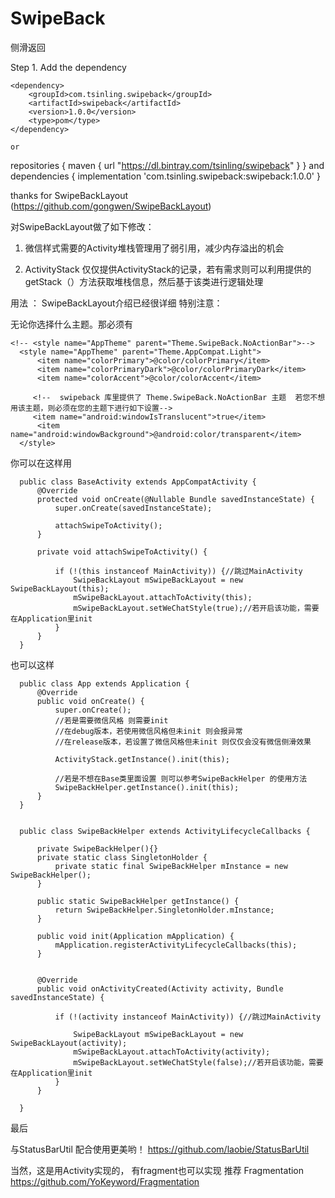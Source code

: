 
# SwipeBack
侧滑返回



Step 1. Add the dependency

    <dependency>
        <groupId>com.tsinling.swipeback</groupId>
        <artifactId>swipeback</artifactId>
        <version>1.0.0</version>
        <type>pom</type>
    </dependency>

    or
    
repositories {
    maven {
        url  "https://dl.bintray.com/tsinling/swipeback" 
    }
}
and
	dependencies {
	        implementation 'com.tsinling.swipeback:swipeback:1.0.0'
	}

thanks for SwipeBackLayout (https://github.com/gongwen/SwipeBackLayout)

对SwipeBackLayout做了如下修改：

1. 微信样式需要的Activity堆栈管理用了弱引用，减少内存溢出的机会

2. ActivityStack 仅仅提供ActivityStack的记录，若有需求则可以利用提供的 getStack（）方法获取堆栈信息，然后基于该类进行逻辑处理

用法 ：
  SwipeBackLayout介绍已经很详细  特别注意：

  无论你选择什么主题。那必须有

    <!-- <style name="AppTheme" parent="Theme.SwipeBack.NoActionBar">-->
      <style name="AppTheme" parent="Theme.AppCompat.Light">
          <item name="colorPrimary">@color/colorPrimary</item>
          <item name="colorPrimaryDark">@color/colorPrimaryDark</item>
          <item name="colorAccent">@color/colorAccent</item>

         <!--  swipeback 库里提供了 Theme.SwipeBack.NoActionBar 主题  若您不想用该主题，则必须在您的主题下进行如下设置-->
         <item name="android:windowIsTranslucent">true</item>
          <item name="android:windowBackground">@android:color/transparent</item>
      </style>

   你可以在这样用


      public class BaseActivity extends AppCompatActivity {
          @Override
          protected void onCreate(@Nullable Bundle savedInstanceState) {
              super.onCreate(savedInstanceState);

              attachSwipeToActivity();
          }

          private void attachSwipeToActivity() {

              if (!(this instanceof MainActivity)) {//跳过MainActivity
                  SwipeBackLayout mSwipeBackLayout = new SwipeBackLayout(this);
                  mSwipeBackLayout.attachToActivity(this);
                  mSwipeBackLayout.setWeChatStyle(true);//若开启该功能，需要在Application里init
              }
          }
      }


   也可以这样

      public class App extends Application {
          @Override
          public void onCreate() {
              super.onCreate();
              //若是需要微信风格 则需要init
              //在debug版本，若使用微信风格但未init 则会报异常
              //在release版本，若设置了微信风格但未init 则仅仅会没有微信侧滑效果

              ActivityStack.getInstance().init(this);

              //若是不想在Base类里面设置 则可以参考SwipeBackHelper 的使用方法
              SwipeBackHelper.getInstance().init(this);
          }
      }


      public class SwipeBackHelper extends ActivityLifecycleCallbacks {

          private SwipeBackHelper(){}
          private static class SingletonHolder {
              private static final SwipeBackHelper mInstance = new SwipeBackHelper();
          }

          public static SwipeBackHelper getInstance() {
              return SwipeBackHelper.SingletonHolder.mInstance;
          }

          public void init(Application mApplication) {
              mApplication.registerActivityLifecycleCallbacks(this);
          }


          @Override
          public void onActivityCreated(Activity activity, Bundle savedInstanceState) {

              if (!(activity instanceof MainActivity)) {//跳过MainActivity

                  SwipeBackLayout mSwipeBackLayout = new SwipeBackLayout(activity);
                  mSwipeBackLayout.attachToActivity(activity);
                  mSwipeBackLayout.setWeChatStyle(false);//若开启该功能，需要在Application里init
              }
          }

      }


  最后

  与StatusBarUtil 配合使用更美哟！  https://github.com/laobie/StatusBarUtil


  当然，这是用Activity实现的， 有fragment也可以实现 推荐 Fragmentation https://github.com/YoKeyword/Fragmentation
